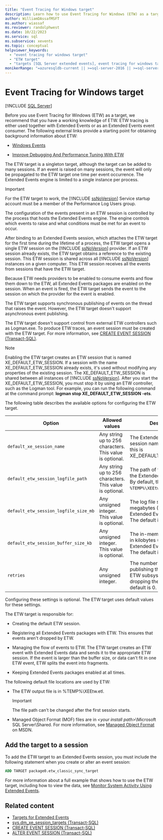 ```yaml
---
title: "Event Tracing for Windows target"
description: Learn how to use Event Tracing for Windows (ETW) as a target. Use ETW tracing either together with Extended Events or as an Extended Events event consumer.
author: WilliamDAssafMSFT
ms.author: wiassaf
ms.reviewer: randolphwest
ms.date: 10/22/2023
ms.service: sql
ms.subservice: xevents
ms.topic: conceptual
helpviewer_keywords:
  - "event tracing for windows target"
  - "ETW target"
  - "targets [SQL Server extended events], event tracing for windows target"
monikerRange: "=azuresqldb-current || >=sql-server-2016 || >=sql-server-linux-2017 || =azuresqldb-mi-current"
---
```

# Event Tracing for Windows target

[!INCLUDE [SQL Server](../../includes/applies-to-version/sqlserver.md)]

Before you use Event Tracing for Windows (ETW) as a target, we recommend that you have a working knowledge of ETW. ETW tracing is either used together with Extended Events or as an Extended Events event consumer. The following external links provide a starting point for obtaining background information about ETW:

- [Windows Events](/windows/win32/events/windows-events)

- [Improve Debugging And Performance Tuning With ETW](/archive/msdn-magazine/2007/april/event-tracing-improve-debugging-and-performance-tuning-with-etw)

The ETW target is a singleton target, although the target can be added to many sessions. If an event is raised on many sessions, the event will only be propagated to the ETW target one time per event occurrence. The Extended Events engine is limited to a single instance per process.

> [!IMPORTANT]  
> For the ETW target to work, the [!INCLUDE [ssNoVersion](../../includes/ssnoversion-md.md)] Service startup account must be a member of the Performance Log Users group.

The configuration of the events present in an ETW session is controlled by the process that hosts the Extended Events engine. The engine controls which events to raise and what conditions must be met for an event to occur.

After binding to an Extended Events session, which attaches the ETW target for the first time during the lifetime of a process, the ETW target opens a single ETW session on the [!INCLUDE [ssNoVersion](../../includes/ssnoversion-md.md)] provider. If an ETW session already exists, the ETW target obtains a reference to the existing session. This ETW session is shared across all [!INCLUDE [ssNoVersion](../../includes/ssnoversion-md.md)] instances on a given computer. This ETW session receives all the events from sessions that have the ETW target.

Because ETW needs providers to be enabled to consume events and flow them down to the ETW, all Extended Events packages are enabled on the session. When an event is fired, the ETW target sends the event to the session on which the provider for the event is enabled.

The ETW target supports synchronous publishing of events on the thread that raises the event. However, the ETW target doesn't support asynchronous event publishing.

The ETW target doesn't support control from external ETW controllers such as Logman.exe. To produce ETW traces, an event session must be created with the ETW target. For more information, see [CREATE EVENT SESSION (Transact-SQL)](../../t-sql/statements/create-event-session-transact-sql.md).

> [!NOTE]  
> Enabling the ETW target creates an ETW session that is named XE_DEFAULT_ETW_SESSION. If a session with the name XE_DEFAULT_ETW_SESSION already exists, it's used without modifying any properties of the existing session. The XE_DEFAULT_ETW_SESSION is shared between all instances of [!INCLUDE [ssNoVersion](../../includes/ssnoversion-md.md)]. After you start the XE_DEFAULT_ETW_SESSION, you must stop it by using an ETW controller, such as the Logman tool. For example, you can run the following command at the command prompt: **logman stop XE_DEFAULT_ETW_SESSION -ets**.

The following table describes the available options for configuring the ETW target.

| Option | Allowed values | Description |
| --- | --- | --- |
| `default_xe_session_name` | Any string up to 256 characters. This value is optional. | The Extended Events session name. By default, this is XE_DEFAULT_ETW_SESSION. |
| `default_etw_session_logfile_path` | Any string up to 256 characters. This value is optional. | The path of the log file for the Extended Events session. By default, this is `%TEMP%\XEEtw.etl`. |
| `default_etw_session_logfile_size_mb` | Any unsigned integer. This value is optional. | The log file size, in megabytes (MB), for the Extended Events session. The default is 20 MB. |
| `default_etw_session_buffer_size_kb` | Any unsigned integer. This value is optional. | The in-memory buffer size, in kilobytes (KB), for the Extended Events session. The default is 128 KB. |
| `retries` | Any unsigned integer. | The number of times to retry publishing the event to the ETW subsystem before dropping the event. The default is 0. |

Configuring these settings is optional. The ETW target uses default values for these settings.

The ETW target is responsible for:

- Creating the default ETW session.

- Registering all Extended Events packages with ETW. This ensures that events aren't dropped by ETW.

- Managing the flow of events to ETW. The ETW target creates an ETW event with Extended Events data and sends it to the appropriate ETW session. If the event is larger than the buffer size, or data can't fit in one ETW event, ETW splits the event into fragments.

- Keeping Extended Events packages enabled at all times.

The following default file locations are used by ETW:

- The ETW output file is in %TEMP%\XEEtw.etl.

  > [!IMPORTANT]  
  > The file path can't be changed after the first session starts.

- Managed Object Format (MOF) files are in *\<your install path>*\Microsoft SQL Server\Shared. For more information, see [Managed Object Format](/windows/win32/wmisdk/managed-object-format--mof-) on MSDN.

## <a id="adding-the-target-to-a-session"></a> Add the target to a session

To add the ETW target to an Extended Events session, you must include the following statement when you create or alter an event session:

```sql
ADD TARGET package0.etw_classic_sync_target
```

For more information about a full example that shows how to use the ETW target, including how to view the data, see [Monitor System Activity Using Extended Events](monitor-system-activity-using-extended-events.md).

## Related content

- [Targets for Extended Events](targets-for-extended-events-in-sql-server.md)
- [sys.dm_xe_session_targets (Transact-SQL)](../system-dynamic-management-views/sys-dm-xe-session-targets-transact-sql.md)
- [CREATE EVENT SESSION (Transact-SQL)](../../t-sql/statements/create-event-session-transact-sql.md)
- [ALTER EVENT SESSION (Transact-SQL)](../../t-sql/statements/alter-event-session-transact-sql.md)
